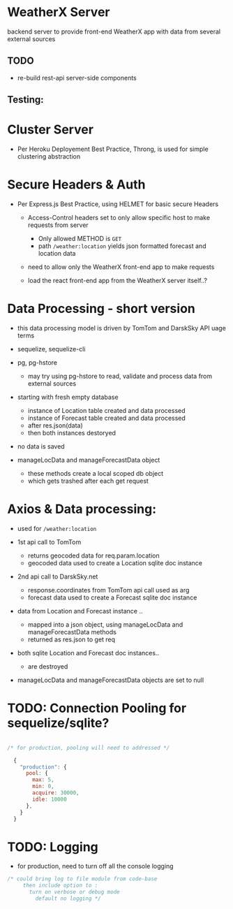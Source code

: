 # WeatherX Server

backend server to provide front-end WeatherX app with data from several external sources

## TODO

 - re-build rest-api server-side components

## Testing:

# Cluster Server

  - Per Heroku Deployement Best Practice, Throng, is used for simple clustering abstraction

# Secure Headers & Auth

- Per Express.js Best Practice, using HELMET for basic secure Headers

  - Access-Control headers set to only allow specific host to make requests from server
    - Only allowed METHOD is `GET`  
    - path `/weather:location` yields json formatted forecast and location data

  - need to allow only the WeatherX front-end app to make requests

  - load the react front-end app from the WeatherX server itself..?


# Data Processing - short version

  - this data processing model is driven by TomTom and DarskSky API uage terms

  - sequelize, sequelize-cli

  - pg, pg-hstore
    - may try using pg-hstore to read, validate and process data from external sources

  - starting with fresh empty database
    - instance of Location table created and data processed
    - instance of Forecast table created and data processed
    - after res.json(data)
    - then both instances destoryed

  - no data is saved

  - manageLocData and manageForecastData object
    - these methods create a local scoped db object
    - which gets trashed after each get request

# Axios & Data processing:

  - used for `/weather:location`

  - 1st api call to TomTom
    - returns geocoded data for req.param.location
    - geocoded data used to create a Location sqlite doc instance

  - 2nd api call to DarskSky.net
    - response.coordinates from TomTom api call used as arg
    - forecast data used to create a Forecast sqlite doc instance

  - data from Location and Forecast instance ..
    - mapped into a json object, using manageLocData and manageForecastData methods
    - returned as res.json to get req

  - both sqlite Location and Forecast doc instances..
    - are destroyed

  - manageLocData and manageForecastData objects are set to null


# TODO: Connection Pooling for sequelize/sqlite?
```javascript

/* for production, pooling will need to addressed */

  {
    "production": {
      pool: {
        max: 5,
        min: 0,
        acquire: 30000,
        idle: 10000
      },
    }
  }
```

# TODO: Logging
  - for production, need to turn off all the console logging

```javascript
/* could bring log to file module from code-base
     then include option to :
       turn on verbose or debug mode
         default no logging */

```
